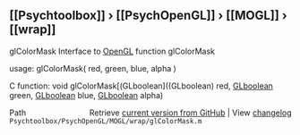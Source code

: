## [[Psychtoolbox]] &#8250; [[PsychOpenGL]] &#8250; [[MOGL]] &#8250; [[wrap]]

glColorMask  Interface to [OpenGL](OpenGL) function glColorMask  
  
usage:  glColorMask( red, green, blue, alpha )  
  
C function:  void glColorMask[(GLboolean]((GLboolean) red, [GLboolean](GLboolean) green, [GLboolean](GLboolean) blue, [GLboolean](GLboolean) alpha)  




<div class="code_header" style="text-align:right;">
  <span style="float:left;">Path&nbsp;&nbsp;</span> <span class="counter">Retrieve <a href=
  "https://raw.github.com/Psychtoolbox-3/Psychtoolbox-3/beta/Psychtoolbox/PsychOpenGL/MOGL/wrap/glColorMask.m">current version from GitHub</a> | View <a href=
  "https://github.com/Psychtoolbox-3/Psychtoolbox-3/commits/beta/Psychtoolbox/PsychOpenGL/MOGL/wrap/glColorMask.m">changelog</a></span>
</div>
<div class="code">
  <code>Psychtoolbox/PsychOpenGL/MOGL/wrap/glColorMask.m</code>
</div>

